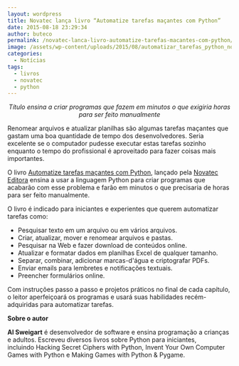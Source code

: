 ```yaml
---
layout: wordpress
title: Novatec lança livro “Automatize tarefas maçantes com Python”
date: 2015-08-18 23:29:34
author: buteco
permalink: /novatec-lanca-livro-automatize-tarefas-macantes-com-python/
image: /assets/wp-content/uploads/2015/08/automatizar_tarefas_python_novatec.png
categories:
  - Notícias
tags:
  - livros
  - novatec
  - python
---
```


<p align="center"><i>Título ensina a criar programas que fazem em minutos o que exigiria horas para ser feito manualmente</i></p>
Renomear arquivos e atualizar planilhas são algumas tarefas maçantes que gastam uma boa quantidade de tempo dos desenvolvedores. Seria excelente se o computador pudesse executar estas tarefas sozinho enquanto o tempo do profissional é aproveitado para fazer coisas mais importantes.

<!--more-->

O livro <a href="http://www.novatec.com.br/livros/automatizepython/" target="_blank">Automatize tarefas maçantes com Python</a>, lançado pela <a href="http://www.novatec.com.br/" target="_blank">Novatec Editora</a> ensina a usar a linguagem Python para criar programas que acabarão com esse problema e farão em minutos o que precisaria de horas para ser feito manualmente.

O livro é indicado para iniciantes e experientes que querem automatizar tarefas como:
<ul>
	<li>Pesquisar texto em um arquivo ou em vários arquivos.</li>
	<li>Criar, atualizar, mover e renomear arquivos e pastas.</li>
	<li>Pesquisar na Web e fazer download de conteúdos online.</li>
	<li>Atualizar e formatar dados em planilhas Excel de qualquer tamanho.</li>
	<li>Separar, combinar, adicionar marcas-d'água e criptografar PDFs.</li>
	<li>Enviar emails para lembretes e notificações textuais.</li>
	<li>Preencher formulários online.</li>
</ul>
Com instruções passo a passo e projetos práticos no final de cada capítulo, o leitor aperfeiçoará os programas e usará suas habilidades recém-adquiridas para automatizar tarefas.

<b>Sobre o autor</b>

<b>Al Sweigart</b> é desenvolvedor de software e ensina programação a crianças e adultos. Escreveu diversos livros sobre Python para iniciantes, incluindo Hacking Secret Ciphers with Python, Invent Your Own Computer Games with Python e Making Games with Python &amp; Pygame.